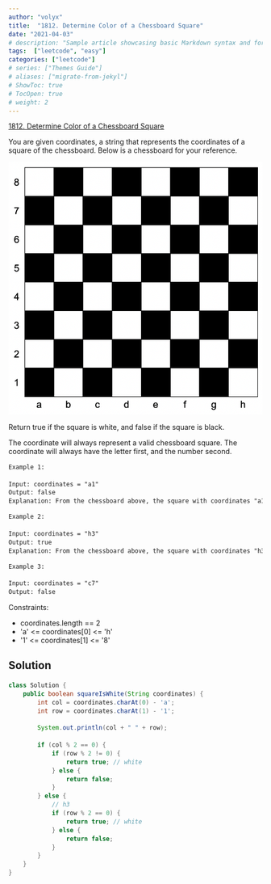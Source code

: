 ```yaml
---
author: "volyx"
title:  "1812. Determine Color of a Chessboard Square"
date: "2021-04-03"
# description: "Sample article showcasing basic Markdown syntax and formatting for HTML elements."
tags:  ["leetcode", "easy"]
categories: ["leetcode"]
# series: ["Themes Guide"]
# aliases: ["migrate-from-jekyl"]
# ShowToc: true
# TocOpen: true
# weight: 2
---
```


[1812. Determine Color of a Chessboard Square](https://leetcode.com/problems/determine-color-of-a-chessboard-square/)

You are given coordinates, a string that represents the coordinates of a square of the chessboard. Below is a chessboard for your reference.

![ex1](/images/2021-04-03-chess-ex1.png)

Return true if the square is white, and false if the square is black.

The coordinate will always represent a valid chessboard square. The coordinate will always have the letter first, and the number second.

```txt
Example 1:

Input: coordinates = "a1"
Output: false
Explanation: From the chessboard above, the square with coordinates "a1" is black, so return false.
```

```txt
Example 2:

Input: coordinates = "h3"
Output: true
Explanation: From the chessboard above, the square with coordinates "h3" is white, so return true.
```

```txt
Example 3:

Input: coordinates = "c7"
Output: false
```

Constraints:

- coordinates.length == 2
- 'a' <= coordinates[0] <= 'h'
- '1' <= coordinates[1] <= '8'

## Solution

```java
class Solution {
    public boolean squareIsWhite(String coordinates) {
        int col = coordinates.charAt(0) - 'a';
        int row = coordinates.charAt(1) - '1';
        
        System.out.println(col + " " + row);
        
        if (col % 2 == 0) {
            if (row % 2 != 0) {
                return true; // white
            } else {
                return false;
            }
        } else {
            // h3
            if (row % 2 == 0) {
                return true; // white
            } else {
                return false;
            }
        }
    }
}
```
